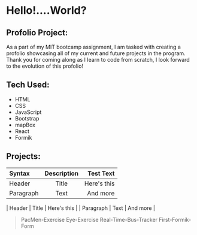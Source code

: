 # Hello!....World?
## Profolio Project:
As a part of my MIT bootcamp assignment, I am tasked with creating a profolio showcasing all of my current and future projects in the program.
Thank you for coming along as I learn to code from scratch, I look forward to the evolution of this profolio!
## Tech Used:
- HTML
- CSS
- JavaScript
- Bootstrap
- mapBox
- React
- Formik
## Projects:

| Syntax      | Description | Test Text     |
| :---        |    :----:   |          ---: |
| Header      | Title       | Here's this   |
| Paragraph   | Text        | And more      |


| Header      | Title       | Here's this   |
| Paragraph   | Text        | And more      |

> PacMen-Exercise
> Eye-Exercise
> Real-Time-Bus-Tracker
> First-Formik-Form
